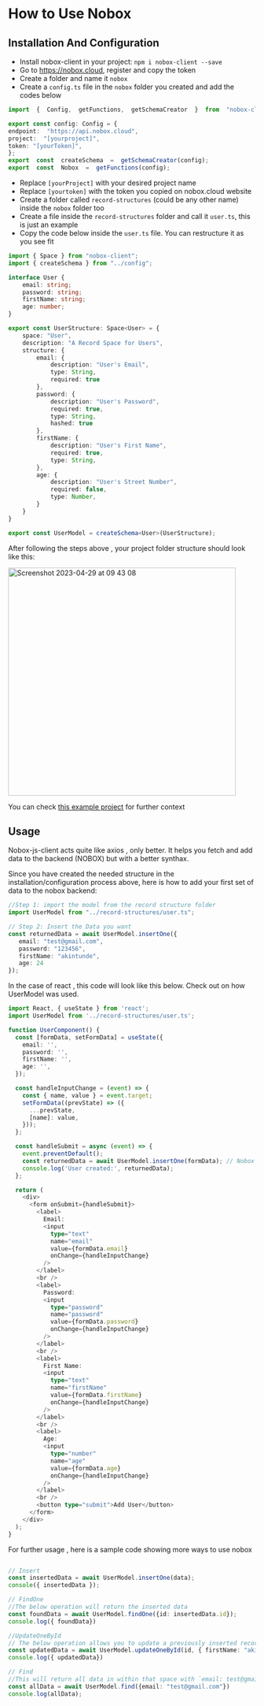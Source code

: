 # How to Use Nobox

## Installation And Configuration

- Install nobox-client in your project: `npm i nobox-client --save`
- Go to <https://nobox.cloud>, register and copy the token
- Create a folder and name it `nobox`
- Create a `config.ts` file in the `nobox` folder you created and add the codes below

```ts
import  {  Config,  getFunctions,  getSchemaCreator  }  from  "nobox-client";

export const config: Config = {
endpoint:  "https://api.nobox.cloud",
project:  "[yourproject]",
token: "[yourToken]",
};
export  const  createSchema  =  getSchemaCreator(config);
export  const  Nobox  =  getFunctions(config);
```

- Replace `[yourProject]` with your desired project name
- Replace `[yourtoken]` with the token you copied on nobox.cloud website
- Create a folder called `record-structures` (could be any other name) inside the `nobox` folder too
- Create a file inside the `record-structures` folder and call it `user.ts`, this is just an example
- Copy the code below inside the `user.ts` file.  You can restructure it as you see fit

```ts
import { Space } from "nobox-client";
import { createSchema } from "../config";

interface User {
    email: string;
    password: string;
    firstName: string;
    age: number;
}

export const UserStructure: Space<User> = {
    space: "User",
    description: "A Record Space for Users",
    structure: {
        email: {
            description: "User's Email",
            type: String,
            required: true
        },
        password: {
            description: "User's Password",
            required: true,
            type: String,
            hashed: true
        },
        firstName: {
            description: "User's First Name",
            required: true,
            type: String,
        },
        age: {
            description: "User's Street Number",
            required: false,
            type: Number,
        }
    }
}

export const UserModel = createSchema<User>(UserStructure);
```

After following the steps above , your project folder structure should look like this:

<img width="463" alt="Screenshot 2023-04-29 at 09 43 08" src="https://user-images.githubusercontent.com/17033759/235294073-e3f858a8-c430-41cc-9d66-fac94c426d35.png">

You can check [this example project](https://github.com/nobox-org/nobox-react-example) for further context

## Usage

Nobox-js-client acts quite like axios , only better. It helps you fetch and add data to the backend (NOBOX) but with a better synthax.

Since you have created the needed structure in the installation/configuration process above, here is how to add your first set of data to the nobox backend:

```ts
//Step 1: import the model from the record structure folder
import UserModel from "../record-structures/user.ts";

// Step 2: Insert the Data you want 
const returnedData = await UserModel.insertOne({
   email: "test@gmail.com",
   password: "123456",
   firstName: "akintunde",
   age: 24
});
```

In the case of react , this code will look like this below. Check out on how UserModel was used.

```ts
import React, { useState } from 'react';
import UserModel from '../record-structures/user.ts';

function UserComponent() {
  const [formData, setFormData] = useState({
    email: '',
    password: '',
    firstName: '',
    age: '',
  });

  const handleInputChange = (event) => {
    const { name, value } = event.target;
    setFormData((prevState) => ({
      ...prevState,
      [name]: value,
    }));
  };

  const handleSubmit = async (event) => {
    event.preventDefault();
    const returnedData = await UserModel.insertOne(formData); // Nobox was used here
    console.log('User created:', returnedData);
  };

  return (
    <div>
      <form onSubmit={handleSubmit}>
        <label>
          Email:
          <input
            type="text"
            name="email"
            value={formData.email}
            onChange={handleInputChange}
          />
        </label>
        <br />
        <label>
          Password:
          <input
            type="password"
            name="password"
            value={formData.password}
            onChange={handleInputChange}
          />
        </label>
        <br />
        <label>
          First Name:
          <input
            type="text"
            name="firstName"
            value={formData.firstName}
            onChange={handleInputChange}
          />
        </label>
        <br />
        <label>
          Age:
          <input
            type="number"
            name="age"
            value={formData.age}
            onChange={handleInputChange}
          />
        </label>
        <br />
        <button type="submit">Add User</button>
      </form>
    </div>
  );
}

```

For further usage , here is a sample code showing more ways to use nobox

```ts

// Insert
const insertedData = await UserModel.insertOne(data);
console({ insertedData });

// FindOne
//The below operation will return the inserted data
const foundData = await UserModel.findOne({id: insertedData.id});
console.log({ foundData})

//UpdateOneById
// The below operation allows you to update a previously inserted record with its id
const updatedData = await UserModel.updateOneById(id, { firstName: "akin2"})
console.log({ updatedData})

// Find
//This will return all data in within that space with `email: test@gmail.com`
const allData = await UserModel.find({email: "test@gmail.com"})
console.log(allData);
```
